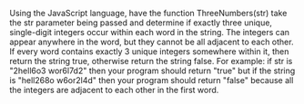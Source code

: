 Using the JavaScript language, have the function ThreeNumbers(str) take the str parameter being passed and determine if exactly three unique, single-digit integers occur within each word in the string. The integers can appear anywhere in the word, but they cannot be all adjacent to each other. If every word contains exactly 3 unique integers somewhere within it, then return the string true, otherwise return the string false. For example: if str is "2hell6o3 wor6l7d2" then your program should return "true" but if the string is "hell268o w6or2l4d" then your program should return "false" because all the integers are adjacent to each other in the first word.